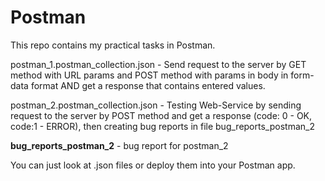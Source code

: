 # Postman

This repo contains my practical tasks in Postman.

postman_1.postman_collection.json - Send request to the server by GET method with URL params and POST method with params in body in form-data format AND get a response that contains entered values.

postman_2.postman_collection.json - Testing Web-Service by sending request to the server by POST method and get a response (code: 0 - OK, code:1 - ERROR), then creating bug reports in file bug_reports_postman_2

<b>bug_reports_postman_2</b> - bug report for postman_2


You can just look at .json files or deploy them into your Postman app. 
